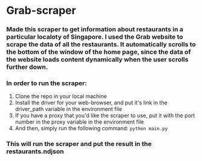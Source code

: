 # Grab-scraper

### Made this scraper to get information about restaurants in a particular localoty of Singapore. I used the Grab website to scrape the data of all the restaurants. It automatically scrolls to the bottom of the window of the home page, since the data of the website loads content dynamically when the user scrolls further down.

### In order to run the scraper:
1. Clone the repo in your local machine
2. Install the driver for your web-browser, and put it's link in the driver_path variable in the environment file
3. If you have a proxy that you'd like the scraper to use, put it with the port number in the proxy variable in the environment file
4. And then, simply run the following command: `python main.py`

### This will run the scraper and put the result in the restaurants.ndjson
